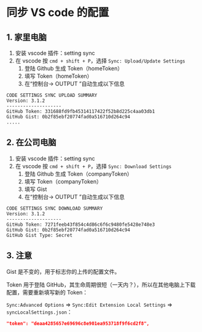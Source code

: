 # 同步 VS code 的配置

## 1. 家里电脑

1. 安装 vscode 插件：setting sync
2. 在 vscode 按 `cmd + shift + P`，选择 `Sync: Upload/Update Settings`
    1. 登陆 Github 生成 Token（homeToken）
    2. 填写 Token（homeToken）
    3. 在“控制台-> OUTPUT ”自动生成以下信息

```text
CODE SETTINGS SYNC UPLOAD SUMMARY
Version: 3.1.2
--------------------
GitHub Token: 331688fd9fb45314117422f52b8d225c4aa03db1
GitHub Gist: 0b2f85ebf20774fad0a516710d264c94
.....
```

## 2. 在公司电脑

1. 安装 vscode 插件：setting sync
2. 在 vscode 按 `cmd + shift + P`，选择 `Sync: Download Settings`
    1. 登陆 Github 生成 Token（companyToken）
    2. 填写 Token（companyToken）
    3. 填写 Gist
    4. 在“控制台-> OUTPUT ”自动生成以下信息

```text
CODE SETTINGS SYNC DOWNLOAD SUMMARY
Version: 3.1.2
--------------------
GitHub Token: 7271feeb43f854c4d86c6f6c9480fe5428e748e3
GitHub Gist: 0b2f85ebf20774fad0a516710d264c94
GitHub Gist Type: Secret
```

## 3. 注意

Gist 是不变的，用于标志你的上传的配置文件。

Token 用于登陆 GitHub，其生命周期很短（一天内？），所以在其他电脑上下载配置，需要重新填写新的 Token：

`Sync:Advanced Options` => `Sync:Edit Extension Local Settings` => `syncLocalSettings.json`：

```json
"token": "deaa4285657e69696c8e901ea953718f9f6cd2f8",
```